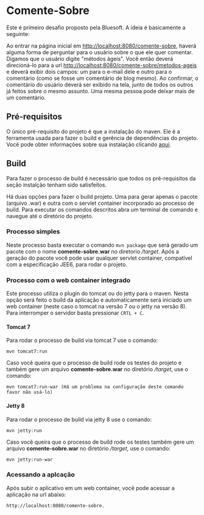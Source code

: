 # Comente-Sobre

Este é primeiro desafio proposto pela Bluesoft. A ideia é basicamente a seguinte:

Ao entrar na página inicial em [http://localhost:8080/comente-sobre](http://localhost:8080/comente-sobre), haverá alguma forma de perguntar para o usuário sobre o que ele quer comentar. Digamos que o usuário digite "métodos ágeis". Você então deverá direcioná-lo para a url [http://localhost:8080/comente-sobre/metodos-ageis]([http://localhost:8080/comente-sobre/metodos-ageis) e deverá exibir dois campos: um para o e-mail dele e outro para o comentário (como se fosse um comentário de blog mesmo). Ao confirmar, o comentário do usuário deverá ser exibido na tela, junto de todos os outros já feitos sobre o mesmo assunto. Uma mesma pessoa pode deixar mais de um comentário.

## Pré-requisitos

O único pré-requisito do projeto é que a instalação do maven. Ele é a ferramenta usada para fazer o build e gerência de dependências do projeto. Você pode obter informações sobre sua instalação clicando [aqui](http://maven.apache.org/download.cgi#Installation).

## Build

Para fazer o processo de build é necessário que todos os pré-requisitos da seção instalção tenham sido satisfeitos.

Há duas opções para fazer o build projeto. Uma para gerar apenas o pacote (arquivo .war) e outra com o servlet container incorporado ao processo de build. Para executar os comandos descritos abra um terminal de comando e navegue até o diretório do projeto.

### Processo simples

Neste processo basta executar o comando `mvn package` que será gerado um pacote com o nome **comente-sobre.war** no diretorio */target*. Após a geração do pacote você pode usar qualquer servlet container, compatível com a especificação JEE6, para rodar o projeto.

### Processo com o web container integrado

Este processo utiliza o plugin do tomcat ou do jetty para o maven. Nesta opção será feito o build da aplicação e automaticamente será iniciado um web container (neste caso o tomcat na versão 7 ou o jetty na versão 8). Para interromper o servidor basta pressionar `CRTL + C`.

#### Tomcat 7

Para rodar o processo de build via tomcat 7 use o comando:

    mvn tomcat7:run

Caso você queira que o processo de build rode os testes do projeto e também gere um arquivo **comente-sobre.war** no diretório */target*, use o comando:

    mvn tomcat7:run-war (Há um problema na configuração deste comando favor não usá-lo)

#### Jetty 8

Para rodar o processo de build via jetty 8 use o comando:

    mvn jetty:run

Caso você queira que o processo de build rode os testes também gere um arquivo **comente-sobre.war** no diretório */target*, use o comando:

    mvn jetty:run-war

### Acessando a aplcação

Após subir o aplicativo em um web container, você pode acessar a aplicação na url abaixo:

    http://localhost:8080/comente-sobre.
